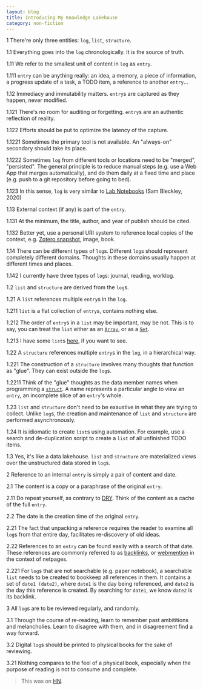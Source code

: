 ```yaml
---
layout: blog
title: Introducing My Knowledge Lakehouse
category: non-fiction
---
```


1 There're only three entities: `log`, `list`, `structure`.

1.1 Everything goes into the `log` chronologically. It is the source of truth.

1.11 We refer to the smallest unit of content in `log` as `entry`.

1.111 `entry` can be anything really: an idea, a memory, a piece of information, a progress update of a task, a TODO item, a reference to another `entry`...

1.12 Immediacy and immutability matters. `entry`s are captured as they happen, never modified.

1.121 There's no room for auditing or forgetting. `entry`s are an authentic reflection of reality.

1.122 Efforts should be put to optimize the latency of the capture.

1.1221 Sometimes the primary tool is not available. An "always-on" secondary should take its place.

1.1222 Sometimes `log` from different tools or locations need to be "merged", "persisted". The general principle is to reduce manual steps (e.g. use a Web App that merges automatically), and do them daily at a fixed time and place (e.g. push to a git repository before going to bed).

1.123 In this sense, `log` is very similar to [Lab Notebooks](https://sambleckley.com/writing/lab-notebooks.html) (Sam Bleckley, 2020)

1.13 External context (if any) is part of the `entry`.

1.131 At the minimum, the title, author, and year of publish should be cited.

1.132 Better yet, use a personal URI system to reference local copies of the context, e.g. [Zotero snapshot](https://www.zotero.org/support/adding_items_to_zotero#saving_webpages), image, book.

1.14 There can be different types of `log`s. Different `log`s should represent completely different domains. Thoughts in these domains usually happen at different times and places.

1.142 I currently have three types of `log`s: journal, reading, worklog.

1.2 `list` and `structure` are derived from the `log`s.

1.21 A `list` references multiple `entry`s in the `log`.

1.211 `list` is a flat collection of `entry`s, contains nothing else.

1.212 The order of `entry`s in a `list` may be important, may be not. This is to say, you can treat the `list` either as an [`Array`](https://en.wikipedia.org/wiki/Array_(data_structure)), or as a [`Set`](https://en.wikipedia.org/wiki/Set_(mathematics)).

1.213 I have some `list`s [here](/collection.html), if you want to see.

1.22 A `structure` references multiple `entry`s in the `log`, in a hierarchical way.

1.221 The construction of a `structure` involves many thoughts that function as "glue". They can exist outside the `log`s.

1.2211 Think of the "glue" thoughts as the data member names when programming a [`struct`](https://en.wikipedia.org/wiki/Struct_(C_programming_language)). A name represents a particular angle to view an `entry`, an incomplete slice of an `entry`'s whole.

1.23 `list` and `structure` don't need to be exaustive in what they are trying to collect. Unlike `log`s, the creation and maintenance of `list` and `structure` are performed asynchronously.

1.24 It is idiomatic to create `list`s using automation. For example, use a search and de-duplication script to create a `list` of all unfinished TODO items.

1.3 Yes, it's like a data lakehouse. `list` and `structure` are materialized views over the unstructured data stored in `log`s.

2 Reference to an internal `entry` is simply a pair of content and date.

2.1 The content is a copy or a paraphrase of the original `entry`.

2.11 Do repeat yourself, as contrary to [DRY](https://en.wikipedia.org/wiki/Don%27t_repeat_yourself). Think of the content as a cache of the full `entry`.

2.2 The date is the creation time of the original `entry`.

2.21 The fact that unpacking a reference requires the reader to examine all `log`s from that entire day, facilitates re-discovery of old ideas.

2.22 References to an `entry` can be found easily with a search of that date. These references are commonly referred to as [backlinks](https://en.wikipedia.org/wiki/Backlink), or [webmention](https://www.w3.org/TR/webmention/) in the context of netpages.

2.221 For `log`s that are not searchable (e.g. paper notebook), a searchable `list` needs to be created to bookkeep all references in them. It contains a set of `date1 (date2)`, where `date1` is the day being referenced, and `date2` is the day this reference is created. By searching for `date1`, we know `date2` is its backlink.

3 All `log`s are to be reviewed regularly, and randomly.

3.1 Through the course of re-reading, learn to remember past ambititions and melancholies. Learn to disagree with them, and in disagreement find a way forward.

3.2 Digital `log`s should be printed to physical books for the sake of reviewing.

3.21 Nothing compares to the feel of a physical book, especially when the purpose of reading is not to consume and complete.

> This was on [HN](https://news.ycombinator.com/item?id=38978435).
